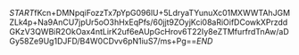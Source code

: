 $START$fKcn+DMNpqiFozzTx7pYpG096lU+5LdryaTYunuXc01MXWWTAhJGMZLk4p+Na9AnCU7jpUr5oO3hHxEqPfs/60jjt9ZOyjKci08aRiOifDCowkXPrzddGKzV3QWBiR2OkOax4ntLirK2uf6eAUpGcHrov6T22Iy8eZTMfurfrdTnAw/aDGy58Ze9Ug1DJFD/B4W0CDvv6pN1iuS7/ms+Pg==$END$